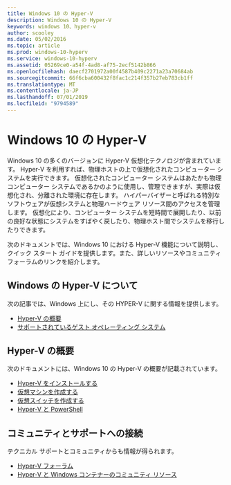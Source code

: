 ```yaml
---
title: Windows 10 の Hyper-V
description: Windows 10 の Hyper-V
keywords: windows 10、hyper-v
author: scooley
ms.date: 05/02/2016
ms.topic: article
ms.prod: windows-10-hyperv
ms.service: windows-10-hyperv
ms.assetid: 05269ce0-a54f-4ad8-af75-2ecf5142b866
ms.openlocfilehash: daecf2701972a00f4587b409c2271a23a70684ab
ms.sourcegitcommit: 66f6cba600432f8fac1c214f357b27eb783cb1ff
ms.translationtype: MT
ms.contentlocale: ja-JP
ms.lasthandoff: 07/01/2019
ms.locfileid: "9794589"
---
```

# <a name="hyper-v-on-windows-10"></a>Windows 10 の Hyper-V 

Windows 10 の多くのバージョンに Hyper-V 仮想化テクノロジが含まれています。 Hyper-V を利用すれば、物理ホストの上で仮想化されたコンピューター システムを実行できます。 仮想化されたコンピューター システムはあたかも物理コンピューター システムであるかのように使用し、管理できますが、実際は仮想化され、分離された環境に存在します。 ハイパーバイザーと呼ばれる特別なソフトウェアが仮想システムと物理ハードウェア リソース間のアクセスを管理します。 仮想化により、コンピューター システムを短時間で展開したり、以前の良好な状態にシステムをすばやく戻したり、物理ホスト間でシステムを移行したりできます。

次のドキュメントでは、Windows 10 における Hyper-V 機能について説明し、クイック スタート ガイドを提供します。また、詳しいリソースやコミュニティ フォーラムのリンクを紹介します。 

## <a name="about-hyper-v-on-windows"></a>Windows の Hyper-V について
次の記事では、Windows 上にし、その HYPER-V に関する情報を提供します。

* [Hyper-V の概要](./about/index.md)
* [サポートされているゲスト オペレーティング システム](about\supported-guest-os.md)

## <a name="get-started-with-hyper-v"></a>Hyper-V の概要
次のドキュメントには、Windows 10 の Hyper-V の概要が記載されています。

* [Hyper-V をインストールする](quick-start\enable-hyper-v.md)
* [仮想マシンを作成する](quick-start\create-virtual-machine.md)
* [仮想スイッチを作成する](quick-start\connect-to-network.md)
* [Hyper-V と PowerShell](quick-start\try-hyper-v-powershell.md)

## <a name="connect-with-community-and-support"></a>コミュニティとサポートへの接続
テクニカル サポートとコミュニティからも情報が得られます。

* [Hyper-V フォーラム](https://social.technet.microsoft.com/Forums/windowsserver/home?forum=winserverhyperv)
* [Hyper-V と Windows コンテナーのコミュニティ リソース](/virtualization/community/index.md)
